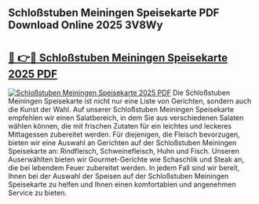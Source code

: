 ## Schloßstuben Meiningen Speisekarte PDF Download Online 2025 3V8Wy

# <h2><a href="http://gc8chl0.nevu.top/?p=Schlo%c3%9fstuben+Meiningen+Speisekarte">🔗 👉🔴 Schloßstuben Meiningen Speisekarte 2025 PDF</a></h2>

[![Schloßstuben Meiningen Speisekarte 2025 PDF](https://i.imgur.com/dBaPXMq.png)](http://gc8chl0.nevu.top/?p=Schlo%c3%9fstuben+Meiningen+Speisekarte)
Die Schloßstuben Meiningen Speisekarte ist nicht nur eine Liste von Gerichten, sondern auch die Kunst der Wahl. Auf unserer Schloßstuben Meiningen Speisekarte empfehlen wir einen Salatbereich, in dem Sie aus verschiedenen Salaten wählen können, die mit frischen Zutaten für ein leichtes und leckeres Mittagessen zubereitet werden. Für diejenigen, die Fleisch bevorzugen, bieten wir eine Auswahl an Gerichten auf der Schloßstuben Meiningen Speisekarte an: Rindfleisch, Schweinefleisch, Huhn und Fisch. Unseren Auserwählten bieten wir Gourmet-Gerichte wie Schaschlik und Steak an, die bei lebendem Feuer zubereitet werden. In jedem Fall sind wir bereit, Ihnen bei der Auswahl der Speisen auf der Schloßstuben Meiningen Speisekarte zu helfen und Ihnen einen komfortablen und angenehmen Service zu bieten.
